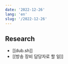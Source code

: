 ```yaml
---
date: '2022-12-26'
lang: 'en'
slug: '/2022-12-26'
---
```


## Research

- [[dub.sh]]
- [[방송 장비 담당자로 할 일]]
